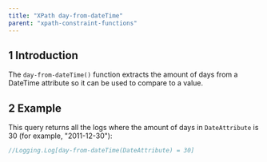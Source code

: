 ```yaml
---
title: "XPath day-from-dateTime"
parent: "xpath-constraint-functions"
---
```


## 1 Introduction

The `day-from-dateTime()` function extracts the amount of days from a DateTime attribute so it can be used to compare to a value.

## 2 Example

This query returns all the logs where the amount of days in `DateAttribute` is 30 (for example, "2011-12-30"):

```java
//Logging.Log[day-from-dateTime(DateAttribute) = 30]
```
